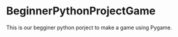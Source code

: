 BeginnerPythonProjectGame
=========================

This is our begginer python porject to make a game using Pygame.
